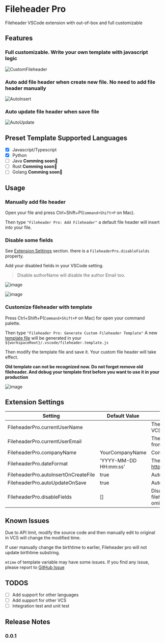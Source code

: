 # Fileheader Pro

Fileheader VSCode extension with out-of-box and full customizable

## Features

### Full customizable. Write your own template **with javascript logic**

![CustomFileheader](https://user-images.githubusercontent.com/20639676/175778910-6d761e2e-e956-48d6-90ef-fe9193d481cd.gif)

### Auto add file header when create new file. **No need to add file header manually**

![AutoInsert](https://user-images.githubusercontent.com/20639676/175778891-90796099-26e7-42a7-b501-77b5d6b03b50.gif)

### Auto update file header when save file

![AutoUpdate](https://user-images.githubusercontent.com/20639676/175778916-0a2734d2-21a3-4e93-833c-377261912652.gif)

## Preset Template Supported Languages
- [x] Javascript/Typescript
- [x] Python
- [ ] Java **Comming soon🚀** 
- [ ] Rust **Comming soon🚀**
- [ ] Golang **Comming soon🚀**

## Usage

### Manually add file header

Open your file and press Ctrl+Shift+P(`Command+Shift+P` on Mac).

Then type `"Fileheader Pro: Add Fileheader"`
a default file header will insert into your file.

### Disable some fields
See [Extension Settings](#extension-settings) section. there is a `FileheaderPro.disableFields` property.

Add your disabled fields in your VSCode setting.

> Disable authorName will disable the author Email too.

![image](https://user-images.githubusercontent.com/20639676/175874396-ff2128d5-88fa-442e-a3bd-4332086bfbfa.png)

![image](https://user-images.githubusercontent.com/20639676/175874279-8677d2b1-e9f5-45d3-9566-66b032dbc6bb.png)

### Customize fileheader with template

Press Ctrl+Shift+P(`Command+Shift+P` on Mac) for open your command palette.

Then type `"Fileheader Pro: Generate Custom Fileheader Template"`
A new [template file](https://github.com/IronLu233/fileheader-pro/blob/main/src/FileheaderLanguageProviders/provider.template.js) will be generated in your `${workspaceRoot}/.vscode/fileheader.template.js`

Then modify the template file and save it.
Your custom file header will take effect.

**Old template can not be recognized now. Do not forget remove old fileheader. And debug your template first before you want to use it in your production**

![image](https://user-images.githubusercontent.com/20639676/175812544-081edbb2-6596-48f1-8b7c-5a9825af8618.png)

## Extension Settings

| Setting                              | Default Value         | Description                                                                                   |
| ------------------------------------ | --------------------- | --------------------------------------------------------------------------------------------- |
| FileheaderPro.currentUserName        |                       | The fixed current user. The default is from your VCS                                          |
| FileheaderPro.currentUserEmail       |                       | The fixed current user email. The default is from your VCS                                    |
| FileheaderPro.companyName            | YourCompanyName       | Company name, please replace to your owns                                                     |
| FileheaderPro.dateFormat             | 'YYYY-MM-DD HH:mm:ss' | The date format, see https://momentjs.com/docs/#/displaying/format                            |
| FileheaderPro.autoInsertOnCreateFile | true                  | Auto insert file header when create new file                                                  |
| FileheaderPro.autoUpdateOnSave       | true                  | Auto update file header when save file                                                        |
| FileheaderPro.disableFields          | []                    | Disable fields in fileheader. For default fileheader template, the contain fields are omitted |

## Known Issues

Due to API limit, modify the source code and then manually edit to original in VCS will change the modified time.

If user manually change the birthtime to earlier, Fileheader pro will not update birthtime substring.

`mtime` of template variable may have some issues.
If you find any issue, please report to [GitHub Issue](https://github.com/IronLu233/fileheader-pro/issues)

## TODOS

- [ ] Add support for other languages
- [ ] Add support for other VCS
- [ ] Integration test and unit test

## Release Notes

### 0.0.1
